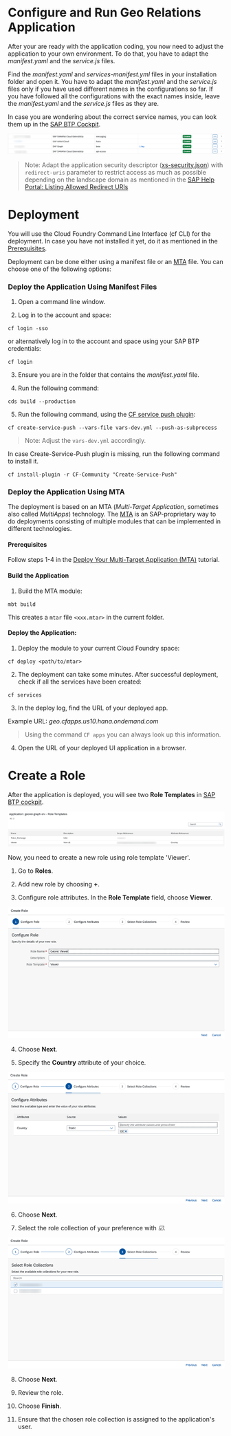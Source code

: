 # Configure and Run Geo Relations Application

After your are ready with the application coding, you now need to adjust the application to your own environment.
To do that, you have to adapt the *manifest.yaml* and the *service.js* files.

Find the *manifest.yaml* and *services-manifest.yml* files in your installation folder and open it. You have to adapt the *manifest.yaml* and the *service.js* files only if you have used different names in the configurations so far. If you have followed all the configurations with the exact names inside, leave the *manifest.yaml* and the *service.js* files as they are. 

In case you are wondering about the correct service names, you can look them up in the [SAP BTP Cockpit](https://account.hana.ondemand.com/).

 ![Services](./images/run2.png)

  > Note: Adapt the application security descriptor ([xs-security.json](../../xs-security.json)) with `redirect-uris` parameter to restrict access as much as possible depending on the landscape domain as mentioned in the [SAP Help Portal: Listing Allowed Redirect URIs](https://help.sap.com/docs/BTP/65de2977205c403bbc107264b8eccf4b/f117cab6b92d438cb2a0b5204713994b.html?q=security%20considerations#listing-allowed-redirect-uris)

# Deployment

You will use the Cloud Foundry Command Line Interface (cf CLI) for the deployment. In case you have not installed it yet, do it as mentioned in the [Prerequisites](../Prerequisites/README.md).

Deployment can be done either using a manifest file or an [MTA](https://help.sap.com/products/BTP/65de2977205c403bbc107264b8eccf4b/d04fc0e2ad894545aebfd7126384307c.html?locale=en-US) file. You can choose one of the following options:

### Deploy the Application Using Manifest Files

1. Open a command line window.

2. Log in to the account and space:

```
cf login -sso
```

  or alternatively log in to the account and space using your SAP BTP credentials:

```
cf login
```

3. Ensure you are in the folder that contains the *manifest.yaml* file.

4. Run the following command:

```
cds build --production
```

5. Run the following command, using the [CF service push plugin](https://github.com/dawu415/CF-CLI-Create-Service-Push-Plugin):

```
cf create-service-push --vars-file vars-dev.yml --push-as-subprocess
```

> Note: Adjust the `vars-dev.yml` accordingly.

  In case Create-Service-Push plugin is missing, run the following command to install it.

```
cf install-plugin -r CF-Community "Create-Service-Push"
```

### Deploy the Application Using MTA

The deployment is based on an MTA (*Multi-Target Application*, sometimes also called *MultiApps*) technology. The [MTA](https://help.sap.com/products/BTP/65de2977205c403bbc107264b8eccf4b/d04fc0e2ad894545aebfd7126384307c.html?locale=en-US) is an SAP-proprietary way to do deployments consisting of multiple modules that can be implemented in different technologies.

#### Prerequisites

Follow steps 1-4 in the [Deploy Your Multi-Target Application (MTA)](https://developers.sap.com/tutorials/btp-app-cap-mta-deployment.html) tutorial.

#### Build the Application

1. Build the MTA module:

```
mbt build
```

This creates a `mtar` file `<xxx.mtar>` in the current folder.

#### Deploy the Application:

1. Deploy the module to your current Cloud Foundry space:

```
cf deploy <path/to/mtar>
```

2. The deployment can take some minutes. After successful deployment, check if all the services have been created:

```
cf services
```

3. In the deploy log, find the URL of your deployed app.

Example URL: *geo.cfapps.us10.hana.ondemand.com*

> Using the command `CF apps` you can always look up this information.

4. Open the URL of your deployed UI application in a browser.


# Create a Role

After the application is deployed, you will see two **Role Templates** in [SAP BTP cockpit](https://account.hana.ondemand.com/).

  ![RoleTemplate](./images/roleTemplates.png)

Now, you need to create a new role using role template 'Viewer'.

1. Go to **Roles**.

2. Add new role by choosing **+**.

3. Configure role attributes. In the **Role Template** field, choose **Viewer**.

  ![RoleStep1](./images/createRoleStep1.png)

4. Choose **Next**.

5. Specify the **Country** attribute of your choice.

  ![RoleStep2](./images/createRoleStep2.png)

6. Choose **Next**.

7. Select the role collection of your preference with *&#x2611;*.

  ![RoleStep3](./images/createRoleStep3.png)

8. Choose **Next**.

9. Review the role.

10. Choose **Finish**.

11. Ensure that the chosen role collection is assigned to the application's user.
